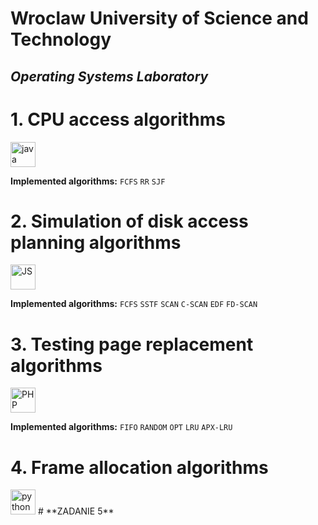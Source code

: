 # Wroclaw University of Science and Technology
## *Operating Systems Laboratory*

# **1. CPU access algorithms**
<img src="https://github.com/radzikoska123/radzikoska123/blob/main/icons/java.png" alt="java" width="40"/>

**Implemented algorithms:**
`FCFS`
`RR`
`SJF`
# **2. Simulation of disk access planning algorithms**
<img src="https://github.com/radzikoska123/radzikoska123/blob/main/icons/js.png" alt="JS" width="40"/>

**Implemented algorithms:**
`FCFS`
`SSTF`
`SCAN`
`C-SCAN`
`EDF`
`FD-SCAN`
# **3. Testing page replacement algorithms**
<img src="https://github.com/radzikoska123/radzikoska123/blob/main/icons/php.png" alt="PHP" width="40"/>

**Implemented algorithms:**
`FIFO`
`RANDOM`
`OPT`
`LRU`
`APX-LRU`
# **4. Frame allocation algorithms**
<img src="https://github.com/radzikoska123/radzikoska123/blob/main/icons/python.png" alt="python" width="40"/>
# **ZADANIE 5**
